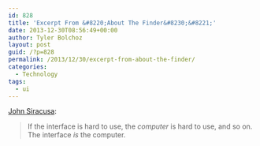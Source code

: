 ```yaml
---
id: 828
title: 'Excerpt From &#8220;About The Finder&#8230;&#8221;'
date: 2013-12-30T08:56:49+00:00
author: Tyler Bolchoz
layout: post
guid: /?p=828
permalink: /2013/12/30/excerpt-from-about-the-finder/
categories:
  - Technology
tags:
  - ui
---
```

[John Siracusa](http://arstechnica.com/apple/2003/04/finder/10/):

> If the interface is hard to use, the _computer_ is hard to use, and so on. The interface _is_ the computer.
